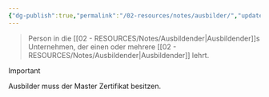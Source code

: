```yaml
---
{"dg-publish":true,"permalink":"/02-resources/notes/ausbilder/","updated":"2024-08-11T00:00:36.127+02:00"}
---
```


> Person in die [[02 - RESOURCES/Notes/Ausbildender\|Ausbildender]]s Unternehmen, der einen oder mehrere [[02 - RESOURCES/Notes/Ausbildender\|Ausbildender]] lehrt.

> [!important] 
> Ausbilder muss der Master Zertifikat besitzen.


